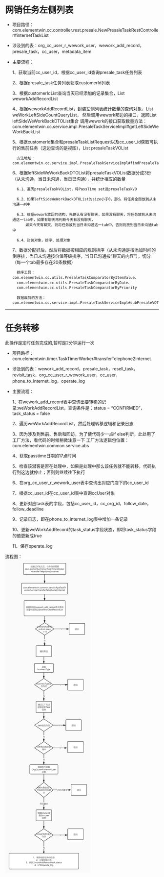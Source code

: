 # 网销任务左侧列表

* 项目路径：com.elementwin.cc.controller.rest.presale.NewPresaleTaskRestController#internetTaskList
* 涉及到的表：org_cc_user_r_wework_user，wework_add_record，presale_task，cc_user，metadata_item
* 主要流程：

    1、获取当前cc_user_id，根据cc_user_id查询presale_task任务列表
    
    2、根据presale_task任务列表获取customerId列表
    
    3、根据customerIdList查询当天已经添加的记录集合，List<WeworkAddRecord> weworkAddRecordList
    
    4、根据weworkAddRecordList，封装左侧列表统计数量的查询对象，List<WeWorkLeftSideCountQuery> weWorkLeftSideCountQueryList，
        然后调用wework那边的接口，返回List<LeftSideWeWorkBackDTO> leftSideWeWorkBackDTOList集合
        调用wework的接口获取数量方法：com.elementwin.cc.service.impl.PresaleTaskServiceImpl#getLeftSideWeWorkBackList
    
    5、根据customerId集合和presaleTaskListRequest以及cc_user_id获取可执行的售前任务（这边查询的是视图），List<PresaleTaskVO> presaleTaskVOList
    
        方法地址：com.elementwin.cc.service.impl.PresaleTaskServiceImpl#findPresaleTaskList
    
    6、根据leftSideWeWorkBackDTOList将presaleTaskVOList数据分成3份（从未沟通，当日未沟通，当日已沟通），并统计相应的数量
    
        6.1、遍历presaleTaskVOList，将PassTime set进presaleTaskVO
        
        6.2、如果leftSideWeWorkBackDTOList的size小于0，那么 将任务全部放到从未沟通一列中
        
        6.3、根据wework放回的结构，先确认有没有聊天，如果没有聊天，将任务放到从未沟通这一tab中，如果有聊天再判断今天有没有聊天，
            如果今天有聊天，则将任务放到当日未沟通这一tab中，否则则放到当日未沟通tab中
        
        6.4、封装对象，排序、处理对象
    
    7、数据分配好后，然后将数据按相应的规则排序（从未沟通是按添加时间的倒序排，当日未沟通按价值等级排序，当日已沟通按“聊天的内容”），切分（每一个tab最多存在20条数据）
    
        排序工具：com.elementwin.cc.utils.PresaleTaskComparatorByItemValue、
        com.elementwin.cc.utils.PresaleTaskComparatorByDate、
        com.elementwin.cc.utils.PresaleTaskComparatorByPriority
        
        数据裁剪的方法：com.elementwin.cc.service.impl.PresaleTaskServiceImpl#subPresaleVOTask
        
---
# 任务转移

此操作是定时任务完成的,暂时是2分钟运行一次

* 项目路径：com.elementwin.timer.TaskTimerWorker#transferTelephone2Internet
* 涉及到的表：wework_add_record，presale_task，resell_task，revisit_task，org_cc_user_r_wework_user，cc_user，phone_to_internet_log，operate_log
* 主要流程：

    1、在wework_add_record表中查询出要转移的记录:weWorkAddRecordList，查询条件是：status = “CONFIRMED”，task_status = false
    
    2、遍历weWorkAddRecordList，然后处理转移逻辑和记录日志
    
    3、因为涉及到售前、售后和回访，为了使代码少一点if else判断，此处用了工厂方法，看代码的时候稍微注意一下
        工厂方法逻辑包位置：com.elementwin.common.service.abs
        
    4、获取passtime日期的17点时间
    
    5、检查该潜客是否在处理中，如果是处理中那么该任务就不能转移，代码执行到这边就停止；否则则继续往下执行
    
    6、在org_cc_user_r_wework_user表中查询出对应门店下的cc_user_id
    
    7、根据cc_user_id在cc_user_id表中查询ccUser对象
    
    8、更新对应task表的字段，包括cc_user_id，cc_org_id，follow_date，follow_deadline
    
    9、记录日志，即在phone_to_internet_log表中增加一条记录
    
    10、更新weWorkAddRecord的task_status字段状态，即将task_status字段的值更新成true
    
    11、保存operate_log
 
 流程图：   
![任务转移流程图](pic/任务转移流程图.jpg)







        
        



